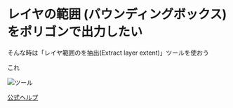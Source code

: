 <!--
.. title: QGISでレイヤのエクステントをポリゴンで出力する
.. slug: extract-layer-extent
.. date: 2021-10-03 23:44:25 UTC+09:00
.. tags: GIS, QGIS
.. category:
.. link:
.. description:
.. type: text
-->

# レイヤの範囲 (バウンディングボックス) をポリゴンで出力したい

そんな時は「レイヤ範囲のを抽出(Extract layer extent)」ツールを使おう

これ

![ツール](../../images/posts/gis/qgis-extract-layer-extent-tool.png)

[公式ヘルプ](https://docs.qgis.org/testing/en/docs/user_manual/processing_algs/qgis/layertools.html#egispolygonfromlayerextent)

